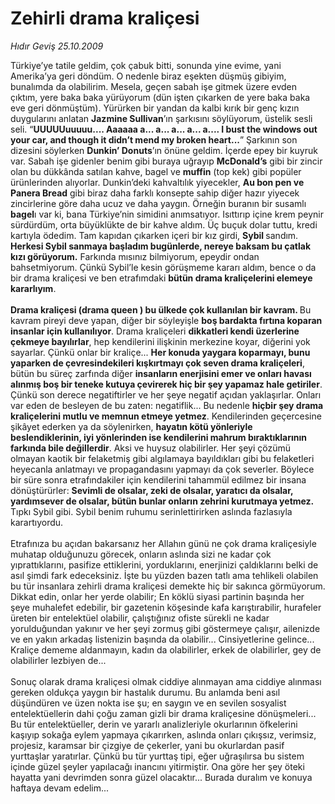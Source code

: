 # Zehirli drama kraliçesi

*Hıdır Geviş 25.10.2009*

<div class="yazi">Türkiye’ye tatile geldim, çok çabuk bitti, sonunda yine evime, yani Amerika’ya geri döndüm. O nedenle biraz eşekten düşmüş gibiyim, bunalımda da olabilirim. Mesela, geçen sabah işe gitmek üzere evden çıktım, yere baka baka yürüyorum (dün işten çıkarken de yere baka baka eve geri dönmüştüm). Yürürken bir yandan da kalbi kırık bir genç kızın duygularını anlatan <b>Jazmine Sullivan</b>’ın şarkısını söylüyorum, üstelik sesli seli. “<b>UUUUUuuuuu.... Aaaaaa a... a... a... a... a.... I bust the windows out your car, and though it didn’t mend my broken heart...</b>” Şarkının son dizesini söylerken <b>Dunkin’ Donuts</b>’ın önüne geldim. İçerde epey bir kuyruk var. Sabah işe gidenler benim gibi buraya uğrayıp <b>McDonald’s</b> gibi bir zincir olan bu dükkânda satılan kahve, bagel ve <b>muffin</b> (top kek) gibi popüler ürünlerinden alıyorlar. Dunkin’deki kahvaltılık yiyecekler, <b>Au bon pen ve Panera Bread</b> gibi biraz daha farklı konsepte sahip diğer hazır yiyecek zincirlerine göre daha ucuz ve daha yaygın. Örneğin buranın bir susamlı <b>bagel</b>ı var ki, bana Türkiye’nin simidini anımsatıyor. Isıttırıp içine krem peynir sürdürdüm, orta büyüklükte de bir kahve aldım. Üç buçuk dolar tuttu, kredi kartıyla ödedim. Tam kapıdan çıkarken içeri bir kız girdi, <b>Sybil </b>sandım. <b>Herkesi Sybil sanmaya başladım bugünlerde, nereye baksam bu çatlak kızı görüyorum.</b> Farkında mısınız bilmiyorum, epeydir ondan bahsetmiyorum. Çünkü Sybil’le kesin görüşmeme kararı aldım, bence o da bir drama kraliçesi ve ben etrafımdaki <b>bütün drama kraliçelerini elemeye kararlıyım</b>.<br/><br/><b>Drama kraliçesi (drama queen ) bu ülkede çok kullanılan bir kavram. </b>Bu kavram pireyi deve yapan, diğer bir söyleyişle <b>boş bardakta fırtına koparan insanlar için kullanılıyor</b>. Drama kraliçeleri <b>dikkatleri kendi üzerlerine çekmeye bayılırlar</b>, hep kendilerini ilişkinin merkezine koyar, diğerini yok sayarlar. Çünkü onlar bir kraliçe... <b>Her konuda yaygara koparmayı, bunu yaparken de çevresindekileri kışkırtmayı çok seven drama kraliçeleri</b>, bütün bu süreç zarfında diğer <b>insanların enerjisini emer ve onları havası alınmış boş bir teneke kutuya çevirerek hiç bir şey yapamaz hale getiriler</b>. Çünkü son derece negatiftirler ve her şeye negatif açıdan yaklaşırlar. Onları var eden de besleyen de bu zaten: negatiflik... Bu nedenle <b>hiçbir şey drama kraliçelerini mutlu ve memnun etmeye yetmez</b>. Kendilerinden geçercesine şikâyet ederken ya da söylenirken, <b>hayatın kötü yönleriyle beslendiklerinin, iyi yönlerinden ise kendilerini mahrum bıraktıklarının farkında bile değillerdir</b>. Aksi ve huysuz olabilirler. Her şeyi çözümü olmayan kaotik bir felaketmiş gibi algılamaya bayıldıkları gibi bu felaketleri heyecanla anlatmayı ve propagandasını yapmayı da çok severler. Böylece bir süre sonra etrafındakiler için kendilerini tahammül edilmez bir insana dönüştürürler: <b>Sevimli de olsalar, zeki de olsalar, yaratıcı da olsalar, yardımsever de olsalar, bütün bunlar onların zehrini kurutmaya yetmez.</b> Tıpkı Sybil gibi. Sybil benim ruhumu serinlettirirken aslında fazlasıyla karartıyordu. <br/><br/>Etrafınıza bu açıdan bakarsanız her Allahın günü ne çok drama kraliçesiyle muhatap olduğunuzu görecek, onların aslında sizi ne kadar çok yıprattıklarını, pasifize ettiklerini, yorduklarını, enerjinizi çaldıklarını belki de asıl şimdi fark edeceksiniz. İşte bu yüzden bazen tatlı ama tehlikeli olabilen bu tür insanlara zehirli drama kraliçesi demekte hiç bir sakınca görmüyorum. Dikkat edin, onlar her yerde olabilir; En köklü siyasi partinin başında her şeye muhalefet edebilir, bir gazetenin köşesinde kafa karıştırabilir, hurafeler üreten bir entelektüel olabilir, çalıştığınız ofiste sürekli ne kadar yorulduğundan yakınır ve her şeyi zormuş gibi göstermeye çalışır, ailenizde ve en yakın arkadaş listenizin başında da olabilir... Cinsiyetlerine gelince... Kraliçe dememe aldanmayın, kadın da olabilirler, erkek de olabilirler, gey de olabilirler lezbiyen de... <br/><br/>Sonuç olarak drama kraliçesi olmak ciddiye alınmayan ama ciddiye alınması gereken oldukça yaygın bir hastalık durumu. Bu anlamda beni asıl düşündüren ve üzen nokta ise şu; en saygın ve en sevilen sosyalist entelektüellerin dahi çoğu zaman gizli bir drama kraliçesine dönüşmeleri... Bu tür entelektüeller, derin ve yararlı analizleriyle okurlarının öfkelerini kaşıyıp sokağa eylem yapmaya çıkarırken, aslında onları çıkışsız, verimsiz, projesiz, karamsar bir çizgiye de çekerler, yani bu okurlardan pasif yurttaşlar yaratırlar. Çünkü bu tür yurttaş tipi, eğer uğraşılırsa bu sistem içinde güzel şeyler yapılacağı inancını yitirmiştir. Ona göre her şey öteki hayatta yani devrimden sonra güzel olacaktır... Burada duralım ve konuya haftaya devam edelim...
              </div>
